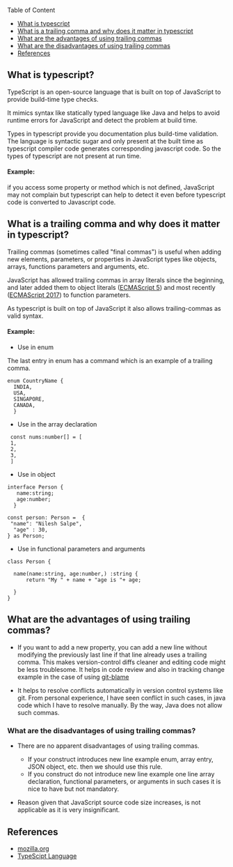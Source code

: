 Table of Content
- [What is typescript](#what-is-typescript)
- [What is a trailing comma and why does it matter in typescript](#what-is-a-trailing-comma-and-why-does-it-matter-in-typescript)
- [What are the advantages of using trailing commas](#what-are-the-advantages-of-using-trailing-commas)
- [What are the disadvantages of using trailing commas](#what-are-the-disadvantages-of-using-trailing-commas)
- [References](#references)


## What is typescript?

TypeScript is an open-source language that is built on top of JavaScript to provide build-time type checks.

It mimics syntax like statically typed language like Java and helps to avoid runtime errors for JavaScript and detect the problem at build time.

Types in typescript provide you documentation plus build-time validation. The language is syntactic sugar and only present at the built time as typescript compiler code generates corresponding javascript code. So the types of typescript are not present at run time.

#### Example:

if you access some property or method which is not defined, JavaScript may not complain but typescript can help to detect it even before typescript code is converted to Javascript code.


## What is a trailing comma and why does it matter in typescript?

Trailing commas (sometimes called "final commas") is useful when adding new elements, parameters, or properties in JavaScript types like objects, arrays, functions parameters and arguments, etc.

JavaScript has allowed trailing commas in array literals since the beginning, and later added them to object literals ([ECMAScript 5](https://en.wikipedia.org/wiki/ECMAScript#5th_Edition)) and most recently ([ECMAScript 2017](https://en.wikipedia.org/wiki/ECMAScript#8th_Edition_%E2%80%93_ECMAScript_2017)) to function parameters.

As typescript is built on top of JavaScript it also allows trailing-commas as valid syntax.

#### Example:

- Use in enum

The last entry in enum has a command which is an example of a trailing comma.

```
enum CountryName {
  INDIA,
  USA,
  SINGAPORE,
  CANADA,
  }

```
  
 - Use in the array declaration 
 
 ```
  const nums:number[] = [
  1,
  2,
  3,
  ]
 
 ```
 
 - Use in object 
 
```
interface Person {
   name:string;
   age:number;
  }

const person: Person =  {
 "name": "Nilesh Salpe",
  "age" : 30,
} as Person;

```

- Use in functional parameters and arguments 

```
class Person {

  name(name:string, age:number,) :string {
      return "My " + name + "age is "+ age;

  }
}

```

## What are the advantages of using trailing commas?

- If you want to add a new property, you can add a new line without modifying the previously last line if that line already uses a trailing comma. 
This makes version-control diffs cleaner and editing code might be less troublesome.
It helps in code review and also in tracking change example in the case of using [git-blame](https://git-scm.com/docs/git-blame)

- It helps to resolve conflicts automatically in version control systems like git. 
From personal experience, I have seen conflict in such cases, in java code which I have to resolve manually. By the way, Java does not allow such commas.

### What are the disadvantages of using trailing commas?

- There are no apparent disadvantages of using trailing commas. 
    - If your construct introduces new line example enum, array entry, JSON object, etc. then we should use this rule.
    - If you construct do not introduce new line example one line array declaration, functional parameters, or arguments in such cases it is nice to have but not mandatory.

- Reason given that JavaScript source code size increases, is not applicable as it is very insignificant.
 
 ## References 
 - [mozilla.org](https://developer.mozilla.org/en-US/docs/Web/JavaScript/Reference/Trailing_commas)
- [TypeScipt Language](https://www.typescriptlang.org/)
